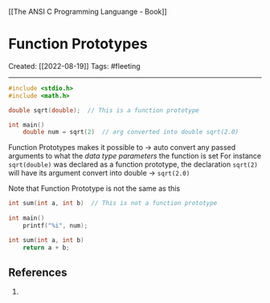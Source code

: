 [[The ANSI C Programming Languange - Book]]

# Function Prototypes
Created:  [[2022-08-19]]
Tags: #fleeting 

---
```C
#include <stdio.h>
#include <math.h>

double sqrt(double);  // This is a function prototype

int main()
    double num = sqrt(2)  // arg converted into double sqrt(2.0) 
```
Function Prototypes makes it possible to 
-> auto convert any passed arguments to what the *data type parameters* the function is set For instance `sqrt(double)` was declared as a function prototype, 
the declaration `sqrt(2)` will have its argument convert into double -> `sqrt(2.0)`

Note that Function Prototype is not the same as this
```C
int sum(int a, int b)  // This is not a function prototype
 
int main()
    printf("%i", num);

int sum(int a, int b)
    return a + b;
```













## References
1. 